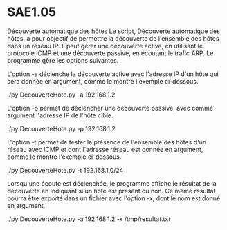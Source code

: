 # SAE1.05

Découverte automatique des hôtes Le script, Découverte automatique des hôtes, a pour objectif de permettre la découverte de l'ensemble des hôtes dans un réseau IP. Il peut gérer une découverte active, en utilisant le protocole ICMP et une découverte passive, en écoutant le trafic ARP. Le programme gère les options suivantes.

L'option -a déclenche la découverte active avec l'adresse IP d'un hôte qui sera donnée en argument, comme le montre l'exemple ci-dessous.

./py DecouverteHote.py -a 192.168.1.2

L'option -p permet de déclencher une découverte passive, avec comme argument l'adresse IP de l'hôte cible.

./py DecouverteHote.py -p 192.168.1.2

L'option -t permet de tester la présence de l'ensemble des hôtes d'un réseau avec ICMP et dont l'adresse réseau est donnée en argument, comme le montre l'exemple ci-dessous.

./py DecouverteHote.py -t 192.168.1.0/24

Lorsqu'une écoute est déclenchée, le programme affiche le résultat de la découverte en indiquant si un hôte est présent ou non. Ce même résultat pourra être exporté dans un fichier avec l'option -x, dont le nom est donné en argument.

./py DecouverteHote.py -a 192.168.1.2 -x /tmp/resultat.txt
